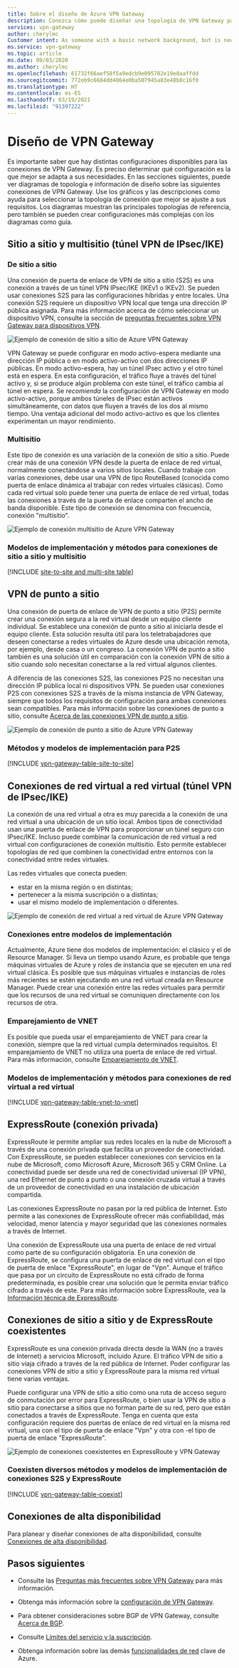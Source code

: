 ```yaml
---
title: Sobre el diseño de Azure VPN Gateway
description: Conozca cómo puede diseñar una topología de VPN Gateway para conectarse a las redes virtuales de Azure.
services: vpn-gateway
author: cherylmc
Customer intent: As someone with a basic network background, but is new to Azure, I want to understand the capabilities of Azure VPN Gateway so that I can securely connect to my Azure virtual networks.
ms.service: vpn-gateway
ms.topic: article
ms.date: 09/03/2020
ms.author: cherylmc
ms.openlocfilehash: 61732f66aef58f5a9edcb9e095782e19e8aaffdd
ms.sourcegitcommit: 772eb9c6684dd4864e0ba507945a83e48b8c16f0
ms.translationtype: HT
ms.contentlocale: es-ES
ms.lasthandoff: 03/19/2021
ms.locfileid: "91397222"
---
```

# <a name="vpn-gateway-design"></a>Diseño de VPN Gateway

Es importante saber que hay distintas configuraciones disponibles para las conexiones de VPN Gateway. Es preciso determinar qué configuración es la que mejor se adapta a sus necesidades. En las secciones siguientes, puede ver diagramas de topología e información de diseño sobre las siguientes conexiones de VPN Gateway. Use los gráficos y las descripciones como ayuda para seleccionar la topología de conexión que mejor se ajuste a sus requisitos. Los diagramas muestran las principales topologías de referencia, pero también se pueden crear configuraciones más complejas con los diagramas como guía.

## <a name="site-to-site-and-multi-site-ipsecike-vpn-tunnel"></a><a name="s2smulti"></a>Sitio a sitio y multisitio (túnel VPN de IPsec/IKE)

### <a name="site-to-site"></a><a name="S2S"></a>De sitio a sitio

Una conexión de puerta de enlace de VPN de sitio a sitio (S2S) es una conexión a través de un túnel VPN IPsec/IKE (IKEv1 o IKEv2). Se pueden usar conexiones S2S para las configuraciones híbridas y entre locales. Una conexión S2S requiere un dispositivo VPN local que tenga una dirección IP pública asignada. Para más información acerca de cómo seleccionar un dispositivo VPN, consulte la sección de [preguntas frecuentes sobre VPN Gateway para dispositivos VPN](vpn-gateway-vpn-faq.md#s2s).

![Ejemplo de conexión de sitio a sitio de Azure VPN Gateway](./media/design/vpngateway-site-to-site-connection-diagram.png)

VPN Gateway se puede configurar en modo activo-espera mediante una dirección IP pública o en modo activo-activo con dos direcciones IP públicas. En modo activo-espera, hay un túnel IPsec activo y el otro túnel está en espera. En esta configuración, el tráfico fluye a través del túnel activo y, si se produce algún problema con este túnel, el tráfico cambia al túnel en espera. Se *recomienda* la configuración de VPN Gateway en modo activo-activo, porque ambos túneles de IPsec están activos simultáneamente, con datos que fluyen a través de los dos al mismo tiempo. Una ventaja adicional del modo activo-activo es que los clientes experimentan un mayor rendimiento.

### <a name="multi-site"></a><a name="Multi"></a>Multisitio

Este tipo de conexión es una variación de la conexión de sitio a sitio. Puede crear más de una conexión VPN desde la puerta de enlace de red virtual, normalmente conectándose a varios sitios locales. Cuando trabaje con varias conexiones, debe usar una VPN de tipo RouteBased (conocida como puerta de enlace dinámica al trabajar con redes virtuales clásicas). Como cada red virtual solo puede tener una puerta de enlace de red virtual, todas las conexiones a través de la puerta de enlace comparten el ancho de banda disponible. Este tipo de conexión se denomina con frecuencia, conexión "multisitio".

![Ejemplo de conexión multisitio de Azure VPN Gateway](./media/design/vpngateway-multisite-connection-diagram.png)

### <a name="deployment-models-and-methods-for-site-to-site-and-multi-site"></a>Modelos de implementación y métodos para conexiones de sitio a sitio y multisitio

[!INCLUDE [site-to-site and multi-site table](../../includes/vpn-gateway-table-site-to-site-include.md)]

## <a name="point-to-site-vpn"></a><a name="P2S"></a>VPN de punto a sitio

Una conexión de puerta de enlace de VPN de punto a sitio (P2S) permite crear una conexión segura a la red virtual desde un equipo cliente individual. Se establece una conexión de punto a sitio al iniciarla desde el equipo cliente. Esta solución resulta útil para los teletrabajadores que deseen conectarse a redes virtuales de Azure desde una ubicación remota, por ejemplo, desde casa o un congreso. La conexión VPN de punto a sitio también es una solución útil en comparación con la conexión VPN de sitio a sitio cuando solo necesitan conectarse a la red virtual algunos clientes.

A diferencia de las conexiones S2S, las conexiones P2S no necesitan una dirección IP pública local ni dispositivos VPN. Se pueden usar conexiones P2S con conexiones S2S a través de la misma instancia de VPN Gateway, siempre que todos los requisitos de configuración para ambas conexiones sean compatibles. Para más información sobre las conexiones de punto a sitio, consulte [Acerca de las conexiones VPN de punto a sitio](point-to-site-about.md).

![Ejemplo de conexión de punto a sitio de Azure VPN Gateway](./media/design/point-to-site.png)

### <a name="deployment-models-and-methods-for-p2s"></a>Métodos y modelos de implementación para P2S

[!INCLUDE [vpn-gateway-table-site-to-site](../../includes/vpn-gateway-table-point-to-site-include.md)]

## <a name="vnet-to-vnet-connections-ipsecike-vpn-tunnel"></a><a name="V2V"></a>Conexiones de red virtual a red virtual (túnel VPN de IPsec/IKE)

La conexión de una red virtual a otra es muy parecida a la conexión de una red virtual a una ubicación de un sitio local. Ambos tipos de conectividad usan una puerta de enlace de VPN para proporcionar un túnel seguro con IPsec/IKE. Incluso puede combinar la comunicación de red virtual a red virtual con configuraciones de conexión multisitio. Esto permite establecer topologías de red que combinen la conectividad entre entornos con la conectividad entre redes virtuales.

Las redes virtuales que conecta pueden:

* estar en la misma región o en distintas;
* pertenecer a la misma suscripción o a distintas; 
* usar el mismo modelo de implementación o diferentes.

![Ejemplo de conexión de red virtual a red virtual de Azure VPN Gateway](./media/design/vpngateway-vnet-to-vnet-connection-diagram.png)

### <a name="connections-between-deployment-models"></a>Conexiones entre modelos de implementación

Actualmente, Azure tiene dos modelos de implementación: el clásico y el de Resource Manager. Si lleva un tiempo usando Azure, es probable que tenga máquinas virtuales de Azure y roles de instancia que se ejecuten en una red virtual clásica. Es posible que sus máquinas virtuales e instancias de roles más recientes se estén ejecutando en una red virtual creada en Resource Manager. Puede crear una conexión entre las redes virtuales para permitir que los recursos de una red virtual se comuniquen directamente con los recursos de otra.

### <a name="vnet-peering"></a>Emparejamiento de VNET

Es posible que pueda usar el emparejamiento de VNET para crear la conexión, siempre que la red virtual cumpla determinados requisitos. El emparejamiento de VNET no utiliza una puerta de enlace de red virtual. Para más información, consulte [Emparejamiento de VNET](../virtual-network/virtual-network-peering-overview.md).

### <a name="deployment-models-and-methods-for-vnet-to-vnet"></a>Modelos de implementación y métodos para conexiones de red virtual a red virtual

[!INCLUDE [vpn-gateway-table-vnet-to-vnet](../../includes/vpn-gateway-table-vnet-to-vnet-include.md)]

## <a name="expressroute-private-connection"></a><a name="ExpressRoute"></a>ExpressRoute (conexión privada)

ExpressRoute le permite ampliar sus redes locales en la nube de Microsoft a través de una conexión privada que facilita un proveedor de conectividad. Con ExpressRoute, se pueden establecer conexiones con servicios en la nube de Microsoft, como Microsoft Azure, Microsoft 365 y CRM Online. La conectividad puede ser desde una red de conectividad universal (IP VPN), una red Ethernet de punto a punto o una conexión cruzada virtual a través de un proveedor de conectividad en una instalación de ubicación compartida.

Las conexiones ExpressRoute no pasan por la red pública de Internet. Esto permite a las conexiones de ExpressRoute ofrecer más confiabilidad, más velocidad, menor latencia y mayor seguridad que las conexiones normales a través de Internet.

Una conexión de ExpressRoute usa una puerta de enlace de red virtual como parte de su configuración obligatoria. En una conexión de ExpressRoute, se configura una puerta de enlace de red virtual con el tipo de puerta de enlace "ExpressRoute", en lugar de "Vpn". Aunque el tráfico que pasa por un circuito de ExpressRoute no está cifrado de forma predeterminada, es posible crear una solución que le permita enviar tráfico cifrado a través de este. Para más información sobre ExpressRoute, vea la [Información técnica de ExpressRoute](../expressroute/expressroute-introduction.md).

## <a name="site-to-site-and-expressroute-coexisting-connections"></a><a name="coexisting"></a>Conexiones de sitio a sitio y de ExpressRoute coexistentes

ExpressRoute es una conexión privada directa desde la WAN (no a través de Internet) a servicios Microsoft, incluido Azure. El tráfico VPN de sitio a sitio viaja cifrado a través de la red pública de Internet. Poder configurar las conexiones VPN de sitio a sitio y ExpressRoute para la misma red virtual tiene varias ventajas.

Puede configurar una VPN de sitio a sitio como una ruta de acceso seguro de conmutación por error para ExpressRoute, o bien usar la VPN de sitio a sitio para conectarse a sitios que no forman parte de su red, pero que están conectados a través de ExpressRoute. Tenga en cuenta que esta configuración requiere dos puertas de enlace de red virtual en la misma red virtual, una con el tipo de puerta de enlace "Vpn" y otra con -el tipo de puerta de enlace "ExpressRoute".

![Ejemplo de conexiones coexistentes en ExpressRoute y VPN Gateway](./media/design/expressroute-vpngateway-coexisting-connections-diagram.png)

### <a name="deployment-models-and-methods-for-s2s-and-expressroute-coexist"></a>Coexisten diversos métodos y modelos de implementación de conexiones S2S y ExpressRoute

[!INCLUDE [vpn-gateway-table-coexist](../../includes/vpn-gateway-table-coexist-include.md)]

## <a name="highly-available-connections"></a><a name="highly-available"></a>Conexiones de alta disponibilidad

Para planear y diseñar conexiones de alta disponibilidad, consulte [Conexiones de alta disponibilidad](vpn-gateway-highlyavailable.md).

## <a name="next-steps"></a>Pasos siguientes

* Consulte las [Preguntas más frecuentes sobre VPN Gateway](vpn-gateway-vpn-faq.md) para más información.

* Obtenga más información sobre la [configuración de VPN Gateway](vpn-gateway-about-vpn-gateway-settings.md).

* Para obtener consideraciones sobre BGP de VPN Gateway, consulte [Acerca de BGP](vpn-gateway-bgp-overview.md).

* Consulte [Límites del servicio y la suscripción](../azure-resource-manager/management/azure-subscription-service-limits.md#networking-limits).

* Obtenga información sobre las demás [funcionalidades de red](../networking/networking-overview.md) clave de Azure.
